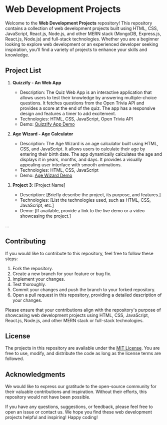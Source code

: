 # Web Development Projects

Welcome to the **Web Development Projects** repository! This repository contains a collection of web development projects built using HTML, CSS, JavaScript, React.js, Node.js, and other MERN stack (MongoDB, Express.js, React.js, Node.js) and full-stack technologies. Whether you are a beginner looking to explore web development or an experienced developer seeking inspiration, you'll find a variety of projects to enhance your skills and knowledge.

## Project List

1. **Quizzify - An Web App**
   - Description: The Quiz Web App is an interactive application that allows users to test their knowledge by answering multiple-choice questions. It fetches questions from the Open Trivia API and provides a score at the end of the quiz. The app has a responsive design and features a timer to add excitement.
   - Technologies: HTML, CSS, JavaScript, Open Trivia API
   - Demo: [Quizzify App Demo](https://quizwhiz.vercel.app)

2. **Age Wizard - Age Calculator**
   - Description: The Age Wizard is an age calculator built using HTML, CSS, and JavaScript. It allows users to calculate their age by entering their birth date. The app dynamically calculates the age and displays it in years, months, and days. It provides a visually appealing user interface with smooth animations.
   - Technologies: HTML, CSS, JavaScript
   - Demo: [Age Wizard Demo](https://age-wizard.vercel.app)

3. **Project 3**: [Project Name]
   - Description: [Briefly describe the project, its purpose, and features.]
   - Technologies: [List the technologies used, such as HTML, CSS, JavaScript, etc.]
   - Demo: [If available, provide a link to the live demo or a video showcasing the project.]

...

## Contributing

If you would like to contribute to this repository, feel free to follow these steps:

1. Fork the repository.
2. Create a new branch for your feature or bug fix.
3. Implement your changes.
4. Test thoroughly.
5. Commit your changes and push the branch to your forked repository.
6. Open a pull request in this repository, providing a detailed description of your changes.

Please ensure that your contributions align with the repository's purpose of showcasing web development projects using HTML, CSS, JavaScript, React.js, Node.js, and other MERN stack or full-stack technologies.

## License

The projects in this repository are available under the [MIT License](LICENSE). You are free to use, modify, and distribute the code as long as the license terms are followed.

## Acknowledgments

We would like to express our gratitude to the open-source community for their valuable contributions and inspiration. Without their efforts, this repository would not have been possible.

If you have any questions, suggestions, or feedback, please feel free to open an issue or contact us. We hope you find these web development projects helpful and inspiring! Happy coding!
